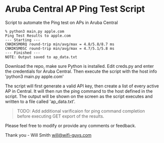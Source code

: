 # Aruba Central AP Ping Test Script
Script to automate the Ping test on APs in Aruba Central

```
% python3 main.py apple.com
Ping Test Results to apple.com
--- Starting ---
CNKDKSM0RQ round-trip min/avg/max = 4.8/5.8/8.7 ms
CNKDKSM0SC round-trip min/avg/max = 4.7/5.1/5.8 ms
--- Finished ---
NOTE: Output saved to ap_data.txt
```

Download the repo, make sure Python is installed.
Edit creds.py and enter the credentials for Aruba Central.
Then execute the script with the host info 'python3 main.py apple.com'

The script will first generate a valid API key, then create a list of every active AP in Central. It will then run the ping command to the host defined in the script. The output will be shown on the screen as the script executes and written to a file called 'ap_data.txt'.

>TODO: Add additional varificaion for ping command completion before executing GET export of the results.

Please feel free to modify or provide any comments or feedback.

Thank you - Will Smith
will@wifi-guys.com